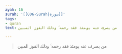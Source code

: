 ```yaml
---
ayah: 16
surah: '[[006-Surah|سورة]]'
tags:
- quran
text: من يصرف عنه يومئذ فقد رحمه ۚ وذلك الفوز المبين

---
```

> من يصرف عنه يومئذ فقد رحمه ۚ وذلك الفوز المبين
